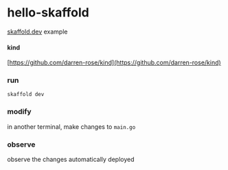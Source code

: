 # hello-skaffold

[skaffold.dev](https://skaffold.dev) example

#### kind

[https://github.com/darren-rose/kind](https://github.com/darren-rose/kind)

### run

`
skaffold dev
`

### modify

in another terminal, make changes to `main.go`

### observe

observe the changes automatically deployed


